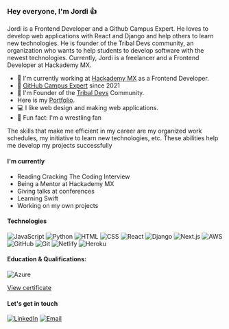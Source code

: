### Hey everyone, I'm Jordi 👍

Jordi is a Frontend Developer and a Github Campus Expert. He loves to develop web applications with React and Django and help others to learn new technologies. He is founder of the Tribal Devs community, an organization who wants to help students to develop software with the newest technologies. Currently, Jordi is a freelancer and a Frontend Developer at Hackademy MX.

- :star2: I'm currently working at <a href="https://hackademy.lat/">Hackademy MX</a> as a Frontend Developer.
- 🚩 <a href="https://githubcampus.expert/JordiEspinozaMendoza/">GitHub Campus Expert</a> since 2021
- :star2: I'm Founder of the <a href="https://www.tribaldevs.com/">Tribal Devs</a> Community.
- Here is my <a href="https://www.itsmejordi.live/#/">Portfolio</a>.
- :computer: I like web design and making web applications.
- :muscle: Fun fact: I'm a wrestling fan


The skills that make me efficient in my career are my organized work schedules, my initiative to learn new technologies, etc. These abilities help me develop my projects successfully

#### I'm currently

- Reading Cracking The Coding Interview
- Being a Mentor at Hackademy MX
- Giving talks at conferences
- Learning Swift
- Working on my own projects

#### Technologies

![JavaScript](https://img.shields.io/badge/javascript-%23323330.svg?style=for-the-badge&logo=javascript&logoColor=%23F7DF1E) ![Python](https://img.shields.io/badge/python-%230077b5.svg?style=for-the-badge&logo=python&logoColor=%23F7DF1E) ![HTML](https://img.shields.io/badge/html-%23e34f2c.svg?style=for-the-badge&logo=html&logoColor=%23F7DF1E) ![CSS](https://img.shields.io/badge/css-%23563d7c.svg?style=for-the-badge&logo=css&logoColor=%23F7DF1E) ![React](https://img.shields.io/badge/react-%23323330.svg?style=for-the-badge&logo=react&logoColor=%2361DBFB) ![Django](https://img.shields.io/badge/django-%2523323330.svg?style=for-the-badge&logo=django&logoColor=%2523F7DF1E) ![Next.js](https://img.shields.io/badge/next.js-%23323330.svg?style=for-the-badge&logo=next.js&logoColor=%2523F7DF1E) ![AWS](https://img.shields.io/badge/aws-%23e34f2c.svg?style=for-the-badge&logo=aws&logoColor=%23F7DF1E) ![GitHub](https://img.shields.io/badge/github-%23323330.svg?style=for-the-badge&logo=github&logoColor=%2523F7DF1E) ![Git](https://img.shields.io/badge/git-%23f7df1e.svg?style=for-the-badge&logo=git&logoColor=%2523F7DF1E) ![Netlify](https://img.shields.io/badge/netlify-%23323330.svg?style=for-the-badge&logo=netlify&logoColor=%2523F7DF1E) ![Heroku](https://img.shields.io/badge/heroku-%23323330.svg?style=for-the-badge&logo=heroku&logoColor=%2523F7DF1E)

#### Education & Qualifications:

![Azure](https://img.shields.io/badge/az_900_microsoft_azure_fundamentals-%23323330.svg?style=for-the-badge&logo=microsoft&logoColor=%2523F7DF1E)

<a href="https://portfolio-jordi.s3.amazonaws.com/Azure+Fundamentals.pdf">View certificate</a>

#### Let's get in touch

[![LinkedIn](https://img.shields.io/badge/linkedin-%23323330.svg?style=for-the-badge&logo=linkedin&logoColor=%2523F7DF1E)](https://www.linkedin.com/in/jordiespinoza/) 
[![Email](https://img.shields.io/badge/email-%23323330.svg?style=for-the-badge&logo=gmail&logoColor=%2523F7DF1E)](mailto:jordi8101@gmail.com)

